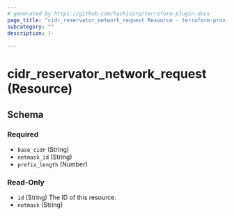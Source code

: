 ```yaml
---
# generated by https://github.com/hashicorp/terraform-plugin-docs
page_title: "cidr_reservator_network_request Resource - terraform-provider-scaffolding"
subcategory: ""
description: |-
  
---
```


# cidr_reservator_network_request (Resource)





<!-- schema generated by tfplugindocs -->
## Schema

### Required

- `base_cidr` (String)
- `netmask_id` (String)
- `prefix_length` (Number)

### Read-Only

- `id` (String) The ID of this resource.
- `netmask` (String)



